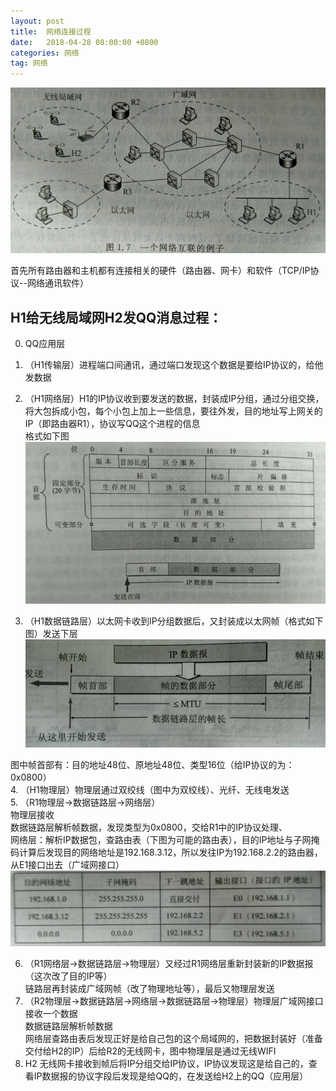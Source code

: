 ```yaml
---
layout: post
title:  网络连接过程
date:   2018-04-28 08:00:00 +0800
categories: 网络
tag: 网络
---
```




![](/styles/images/java/net1.png)

首先所有路由器和主机都有连接相关的硬件（路由器、网卡）和软件（TCP/IP协议--网络通讯软件）   
   
    
## H1给无线局域网H2发QQ消息过程：   
0. QQ应用层   
1. （H1传输层）进程端口间通讯，通过端口发现这个数据是要给IP协议的，给他发数据   
2. （H1网络层）H1的IP协议收到要发送的数据，封装成IP分组，通过分组交换，将大包拆成小包，每个小包上加上一些信息，要往外发，目的地址写上网关的IP（即路由器R1），协议写QQ这个进程的信息   
格式如下图   
![](/styles/images/java/net2.png)
    
   
    
3. （H1数据链路层）以太网卡收到IP分组数据后，又封装成以太网帧（格式如下图）发送下层   
![](/styles/images/java/net3.png)
    
图中帧首部有：目的地址48位、原地址48位、类型16位（给IP协议的为：0x0800）   
4. （H1物理层）物理层通过双绞线（图中为双绞线）、光纤、无线电发送   
5. （R1物理层->数据链路层->网络层）   
物理层接收   
数据链路层解析帧数据，发现类型为0x0800，交给R1中的IP协议处理、   
网络层：解析IP数据包，查路由表（下图为可能的路由表），目的IP地址与子网掩码计算后发现目的网络地址是192.168.3.12，所以发往IP为192.168.2.2的路由器，从E1接口出去（广域网接口）   
![](/styles/images/java/net4.png)
    
6. （R1网络层->数据链路层->物理层）又经过R1网络层重新封装新的IP数据报（这次改了目的IP等）   
链路层再封装成广域网帧（改了物理地址等），最后又物理层发送   
7. （R2物理层->数据链路层->网络层->数据链路层->物理层）物理层广域网接口接收一个数据   
数据链路层解析帧数据   
网络层查路由表后发现正好是给自己包的这个局域网的，把数据封装好（准备交付给H2的IP）后给R2的无线网卡，图中物理层是通过无线WIFI   
8. H2 无线网卡接收到帧后将IP分组交给IP协议，IP协议发现这是给自己的，查看IP数据报的协议字段后发现是给QQ的，在发送给H2上的QQ（应用层）
